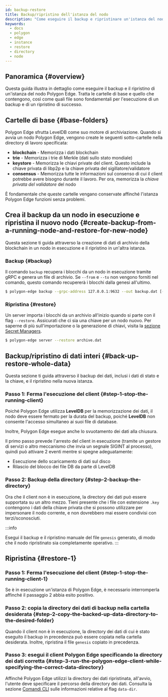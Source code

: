 ```yaml
---
id: backup-restore
title: Backup/ripristino dell'istanza del nodo
description: "Come eseguire il backup e ripristinare un'istanza del nodo Polygon Edge."
keywords:
  - docs
  - polygon
  - edge
  - instance
  - restore
  - directory
  - node
---
```


## Panoramica {#overview}

Questa guida illustra in dettaglio come eseguire il backup e il ripristino di un'istanza del nodo Polygon Edge. Tratta le cartelle di base e quello che contengono, così come quali file sono fondamentali per l'esecuzione di un backup e di un ripristino di successo.

## Cartelle di base {#base-folders}

Polygon Edge sfrutta LevelDB come suo motore di archiviazione. Quando si avvia un nodo Polygon Edge, vengono create le seguenti sotto-cartelle nella directory di lavoro specificata:
* **blockchain** - Memorizza i dati blockchain
* **trie** - Memorizza i trie di Merkle (dati sullo stato mondiale)
* **keystore** - Memorizza le chiavi private del client. Questo include la chiave privata di libp2p e la chiave privata del sigillatore/validatore
* **consensus** - Memorizza tutte le informazioni sul consenso di cui il client potrebbe avere bisogno durante il lavoro. Per ora, memorizza la *chiave privata del validatore* del nodo

È fondamentale che queste cartelle vengano conservate affinché l'istanza Polygon Edge funzioni senza problemi.

## Crea il backup da un nodo in esecuzione e ripristina il nuovo nodo {#create-backup-from-a-running-node-and-restore-for-new-node}

Questa sezione ti guida attraverso la creazione di dati di archivio della blockchain in un nodo in esecuzione e il ripristino in un'altra istanza.

### Backup {#backup}

Il comando `backup` recupera i blocchi da un nodo in esecuzione tramite gRPC e genera un file di archivio. Se `--from` e `--to` non vengono forniti nel comando, questo comando recupererà i blocchi dalla genesi all'ultimo.

```bash
$ polygon-edge backup --grpc-address 127.0.0.1:9632 --out backup.dat [--from 0x0] [--to 0x100]
```

### Ripristina {#restore}

Un server importa i blocchi da un archivio all'inizio quando si parte con il flag `--restore`. Assicurati che ci sia una chiave per un nodo nuovo. Per saperne di più sull'importazione o la generazione di chiavi, visita la [sezione Secret Managers](/docs/edge/configuration/secret-managers/set-up-aws-ssm).

```bash
$ polygon-edge server --restore archive.dat
```

## Backup/ripristino di dati interi {#back-up-restore-whole-data}

Questa sezione ti guida attraverso il backup dei dati, inclusi i dati di stato e la chiave, e il ripristino nella nuova istanza.

### Passo 1: Ferma l'esecuzione del client {#step-1-stop-the-running-client}

Poiché Polygon Edge utilizza **LevelDB** per la memorizzazione dei dati, il nodo deve essere fermato per la durata del backup, poiché **LevelDB** non consente l'accesso simultaneo ai suoi file di database.

Inoltre, Polygon Edge esegue anche lo svuotamento dei dati alla chiusura.

Il primo passo prevede l'arresto del client in esecuzione (tramite un gestore di servizi o altro meccanismo che invia un segnale SIGINT al processo), quindi può attivare 2 eventi mentre si spegne adeguatamente:
* Esecuzione dello scaricamento di dati sul disco
* Rilascio del blocco dei file DB da parte di LevelDB

### Passo 2: Backup della directory {#step-2-backup-the-directory}

Ora che il client non è in esecuzione, la directory dei dati può essere supportata su un altro mezzo.
Tieni presente che i file con estensione `.key` contengono i dati della chiave privata che si possono utilizzare per impersonare il nodo corrente,
e non dovrebbero mai essere condivisi con terzi/sconosciuti.

:::info

Esegui il backup e il ripristino manuale del file `genesis` generato, di modo che il nodo ripristinato sia completamente operativo.
:::

## Ripristina {#restore-1}

### Passo 1: Ferma l'esecuzione del client {#step-1-stop-the-running-client-1}

Se è in esecuzione un'istanza di Polygon Edge, è necessario interromperla affinché il passaggio 2 abbia esito positivo.

### Passo 2: copia la directory dei dati di backup nella cartella desiderata {#step-2-copy-the-backed-up-data-directory-to-the-desired-folder}

Quando il client non è in esecuzione, la directory dei dati di cui è stato eseguito il backup in precedenza può essere copiata nella cartella desiderata. Inoltre, ripristina il file `genesis` copiato in precedenza.

### Passo 3: esegui il client Polygon Edge specificando la directory dei dati corretta {#step-3-run-the-polygon-edge-client-while-specifying-the-correct-data-directory}

Affinché Polygon Edge utilizzi la directory dei dati ripristinata, all'avvio, l'utente deve specificare il percorso della directory dei dati. Consulta la sezione [Comandi CLI](/docs/edge/get-started/cli-commands) sulle informazioni relative al flag `data-dir`.
